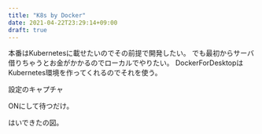 ```yaml
---
title: "K8s by Docker"
date: 2021-04-22T23:29:14+09:00
draft: true
---
```


本番はKubernetesに載せたいのでその前提で開発したい。
でも最初からサーバ借りちゃうとお金がかかるのでローカルでやりたい。
DockerForDesktopはKubernetes環境を作ってくれるのでそれを使う。

設定のキャプチャ

ONにして待つだけ。

はいできたの図。


